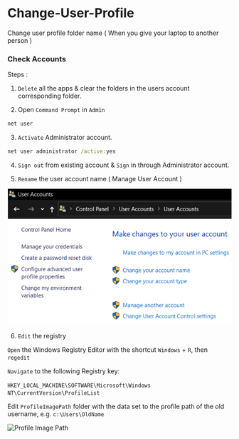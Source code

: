 # Change-User-Profile
Change user profile folder name ( When you give your laptop to another person )

### Check Accounts 

Steps :

1. `Delete` all the apps & clear the folders in the users account corresponding folder.

2. Open `Command Prompt` in `Admin` 

```cmd
net user
```

3. `Activate` Administrator account.

```cmd
net user administrator /active:yes
```

4. `Sign out` from existing account & `Sign` in through Administrator account.

5. `Rename` the user account name ( Manage User Account )

![Manage User Account](Manage.png)

6. `Edit` the registry

`Open` the Windows Registry Editor with the shortcut `Windows` + `R`, then `regedit`

`Navigate` to the following Registry key:

`HKEY_LOCAL_MACHINE\SOFTWARE\Microsoft\Windows NT\CurrentVersion\ProfileList`

Edit `ProfileImagePath` folder with the data set to the profile path of the old username, e.g. `c:\Users\OldName`

![Profile Image Path](ProfilImagePath.png)
